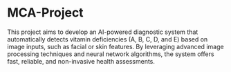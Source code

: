 # MCA-Project
This project aims to develop an AI-powered diagnostic system that automatically detects vitamin deficiencies (A, B, C, D, and E) based on image inputs, such as facial or skin features. By leveraging advanced image processing techniques and neural network algorithms, the system offers fast, reliable, and non-invasive health assessments.
